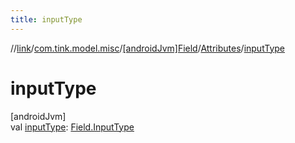 ```yaml
---
title: inputType
---
```

//[link](../../../../index.html)/[com.tink.model.misc](../../index.html)/[[androidJvm]Field](../index.html)/[Attributes](index.html)/[inputType](input-type.html)



# inputType



[androidJvm]\
val [inputType](input-type.html): [Field.InputType](../-input-type/index.html)




